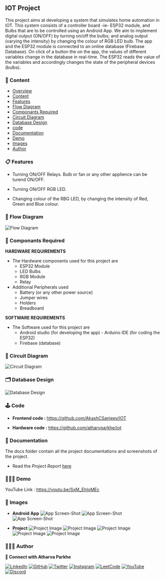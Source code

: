 
## IOT Project

This project aims at developing a system that simulates home automation in IOT. This system consists of a controller board -ie- ESP32 module, and Bulbs that are to be controlled using an Android App. We aim to implement digital output (ON/OFF) by turning on/off the bulbs; and analog output (varying the intensity) by changing the colour of RGB LED bulb.
The app and the ESP32 module is connected to an online database (Firebase Database). On click of a button the on the app, the values of different variables change in the database in real-time. The ESP32 reads the value of the variables and accordingly changes the state of the peripheral devices (bulbs).


### 🔗 Content

* [Overview](#iot-project)
* [Content](#-content)
* [Features](#-features)
* [Flow Diagram](#-flow-diagram)
* [Componants Required](#-componants-required)
* [Circuit Diagram](#-circuit-diagram)
* [Database Design](#-database-design)
* [code](#-code)
* [Documentation](#-documentation)
* [Demo](#-demo)
* [Images](#-images)
* [Author](#-author)
 

### 📋 Features

- Turning ON/OFF Relays. Bulb or fan or any other applience can be turend ON/OFF.

- Turning ON/OFF RGB LED. 

- Changing colour of the RBG LED, by changing the intensity of Red, Green and Blue colour.


### 🧠 Flow Diagram

![Flow Diagram](docs/flow-diagram.png)


### 🔩 Componants Required

**HARDWARE REQUIREMENTS**
- The Hardware components used for this project are
    - ESP32 Module
    - LED Bulbs
    - RGB Module
    - Relay
- Additional Peripherals used
    - Battery (or any other power source) 
    - Jumper wires
    - Holders
    - Breadboard

**SOFTWARE REQUIREMENTS**
- The Software used for this project are
    - Android studio (for developing the app) - Arduino IDE (for coding the ESP32)
    - Firebase (database)


### 🔗 Circuit Diagram

![Circuit Diagram](docs/circuit-diagram.png)


### 🗂 Database Design

![Database Design](docs/database-design.png)


### 🕹 Code

- **Frontend code :** https://github.com/AkashCSanjeev/IOT

- **Hardware code :** https://github.com/atharvparkhe/iot


### 📄 Documentation

The docs folder contain all the project documentations and screenshots of the project.

- Read the *Project Report* [here](docs/project-report.pdf)


### 🧑🏻‍💻 Demo

YouTube Link : https://youtu.be/SxM_EhIoMEc


### 🌄 Images

- **Android App**
![App Screen-Shot](docs/app/app-ss1.jpeg)
![App Screen-Shot](docs/app/app-ss2.jpeg)
![App Screen-Shot](docs/app/app-ss3.jpeg)

- **Project**
![Project Image](docs/project/project-img1.jpeg)
![Project Image](docs/project/project-img2.jpeg)
![Project Image](docs/project/project-img3.jpeg)
![Project Image](docs/project/project-img4.jpeg)
![Project Image](docs/project/project-img5.jpeg)


### 🙋🏻‍♂️ Author

**🤝 Connect with Atharva Parkhe**

[![LinkedIn](https://img.shields.io/badge/LinkedIn-0077B5?style=for-the-badge&logo=linkedin&logoColor=white)](https://www.linkedin.com/in/atharva-parkhe-3283b2202/)
[![GitHub](https://img.shields.io/badge/GitHub-100000?style=for-the-badge&logo=github&logoColor=white)](https://www.github.com/atharvparkhe/)
[![Twitter](https://img.shields.io/badge/Twitter-1DA1F2?style=for-the-badge&logo=twitter&logoColor=white)](https://www.twitter.com/atharvparkhe/)
[![Instagram](https://img.shields.io/badge/Instagram-E4405F?style=for-the-badge&logo=instagram&logoColor=white)](https://www.instagram.com/atharvparkhe/)
[![LeetCode](https://img.shields.io/badge/-LeetCode-FFA116?style=for-the-badge&logo=LeetCode&logoColor=black)](https://leetcode.com/patharv777/)
[![YouTube](https://img.shields.io/badge/YouTube-FF0000?style=for-the-badge&logo=youtube&logoColor=white)](https://www.youtube.com/channel/UChimOJO64hOqtE7HCgtiIig)
[![Discord](https://img.shields.io/badge/Discord-5865F2?style=for-the-badge&logo=discord&logoColor=white)](https://discord.gg/8WNC43Xsfc)
